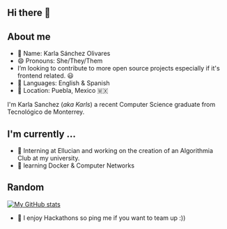 ## Hi there 👋

<h2><alt="AboutMe" width="80"> About me </h2>

<div >

  - 👤 </b> Name: </b>  Karla Sánchez Olivares
  - 😄 </b> Pronouns:</b>  She/They/Them
  - I’m looking to contribute to more open source projects especially if it's frontend related. :smiley:
  - 📣 Languages: English & Spanish
  - 📍 Location:</b> Puebla, Mexico 🇲🇽

<p>I'm Karla Sanchez (<i>aka Karls</i>) a recent Computer Science graduate from Tecnológico de Monterrey. </p>

</div>


<h2 alt="I'm currently" width="80"> I'm currently ...</h2>

- 🔭 Interning at Ellucian and working on the creation of an Algorithmia Club at my university.
- 🌱 learning Docker & Computer Networks

<h2>Random</h2>

[![My GitHub stats](https://github-readme-stats.vercel.app/api?username=RobinSpoiler)](https://github.com/RobinSpoiler/github-readme-stats)

- 🔬 I enjoy Hackathons so ping me if you want to team up :))
